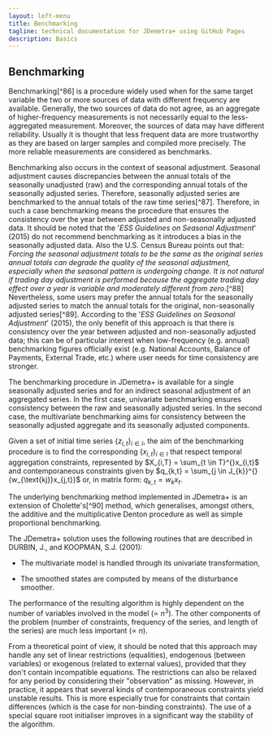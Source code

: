 ```yaml
---
layout: left-menu
title: Benchmarking
tagline: technical documentation for JDemetra+ using GitHub Pages
description: Basics
---
```


Benchmarking
------------

Benchmarking[^86] is a procedure widely used when for the same target
variable the two or more sources of data with different frequency are
available. Generally, the two sources of data do not agree, as an
aggregate of higher-frequency measurements is not necessarily equal to
the less-aggregated measurement. Moreover, the sources of data may have
different reliability. Usually it is thought that less frequent data are
more trustworthy as they are based on larger samples and compiled more
precisely. The more reliable measurements are considered as benchmarks.

Benchmarking also occurs in the context of seasonal adjustment. Seasonal
adjustment causes discrepancies between the annual totals of the
seasonally unadjusted (raw) and the corresponding annual totals of the
seasonally adjusted series. Therefore, seasonally adjusted series are
benchmarked to the annual totals of the raw time series[^87]. Therefore,
in such a case benchmarking means the procedure that ensures the
consistency over the year between adjusted and non-seasonally adjusted
data. It should be noted that the '*ESS Guidelines on Seasonal
Adjustment*' (2015) do not recommend benchmarking as it introduces a
bias in the seasonally adjusted data. Also the U.S. Census Bureau points
out that: *Forcing the seasonal adjustment totals to be the same as the
original series annual totals can degrade the quality of the seasonal
adjustment, especially when the seasonal pattern is undergoing change.
It is not natural if trading day adjustment is performed because the
aggregate trading day effect over a year is variable and moderately
different from zero*.[^88] Nevertheless, some users may prefer the
annual totals for the seasonally adjusted series to match the annual
totals for the original, non-seasonally adjusted series[^89]. According
to the '*ESS Guidelines on Seasonal Adjustment*' (2015), the only
benefit of this approach is that there is consistency over the year
between adjusted and non-seasonally adjusted data; this can be of
particular interest when low-frequency (e.g. annual) benchmarking
figures officially exist (e.g. National Accounts, Balance of Payments,
External Trade, etc.) where user needs for time consistency are
stronger.

The benchmarking procedure in JDemetra+ is available for a single
seasonally adjusted series and for an indirect seasonal adjustment of an
aggregated series. In the first case, univariate benchmarking ensures
consistency between the raw and seasonally adjusted series. In the
second case, the multivariate benchmarking aims for consistency between
the seasonally adjusted aggregate and its seasonally adjusted
components.

Given a set of initial time series $\left\{ z_{i,t} \right\}_{i \in I}$,
the aim of the benchmarking procedure is to find the corresponding
$\left\{ x_{i,t} \right\}_{i \in I}$ that respect temporal aggregation
constraints, represented by $X_{i,T} = \sum_{t \in T}^{}x_{i,t}$ and
contemporaneous constraints given by
$q_{k,t} = \sum_{j \in J_{k}}^{}{w_{\text{kj}}x_{j,t}}$ or, in matrix
form: $q_{k,t} = w_{k}x_{t}$.

The underlying benchmarking method implemented in JDemetra+ is an
extension of Cholette\'s[^90] method, which generalises, amongst others,
the additive and the multiplicative Denton procedure as well as simple
proportional benchmarking.

The JDemetra+ solution uses the following routines that are described in
DURBIN, J., and KOOPMAN, S.J. (2001):

-   The multivariate model is handled through its univariate
    transformation,

-   The smoothed states are computed by means of the disturbance
    smoother.

The performance of the resulting algorithm is highly dependent on the
number of variables involved in the model ($\propto \ n^{3}$). The other
components of the problem (number of constraints, frequency of the
series, and length of the series) are much less important
($\propto \ n$).

From a theoretical point of view, it should be noted that this approach
may handle any set of linear restrictions (equalities), endogenous
(between variables) or exogenous (related to external values), provided
that they don\'t contain incompatible equations. The restrictions can
also be relaxed for any period by considering their \"observation\" as
missing. However, in practice, it appears that several kinds of
contemporaneous constraints yield unstable results. This is more
especially true for constraints that contain differences (which is the
case for non-binding constraints). The use of a special square root
initialiser improves in a significant way the stability of the
algorithm.
